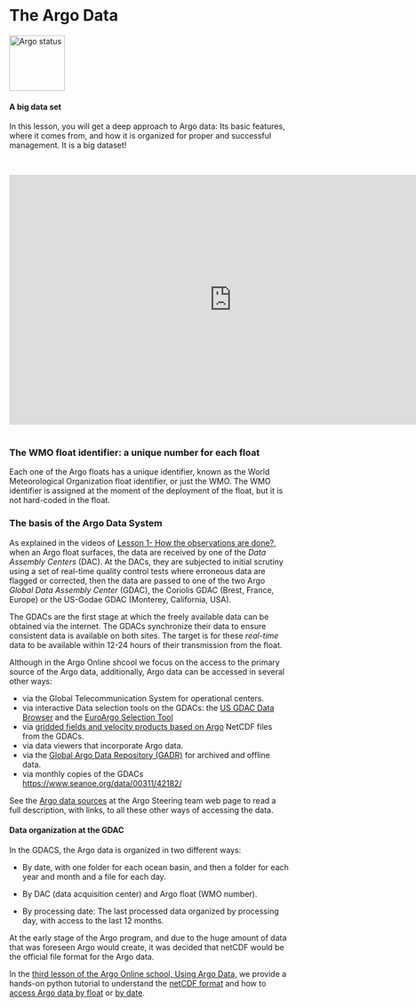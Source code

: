 #  The Argo Data

<img src="https://raw.githubusercontent.com/euroargodev/argoonlineschool/master/images/logoArgo.png" alt="Argo status" width="100"/>


#### A big data set

In this lesson, you will get a deep approach to Argo data: Its basic features, where it comes from, and how it is organized for proper and successful management. It is a big dataset! 

&nbsp;&nbsp;<center><iframe width="800" height="450" src="https://drive.google.com/file/d/1hb4H2MhoKU38uHTBO1HZJDwMKLZ-Pnkz/preview" title="The Argo Data" frameborder="0" allow="accelerometer; autoplay; clipboard-write; encrypted-media; gyroscope; picture-in-picture" allowfullscreen></iframe></center>&nbsp;&nbsp;

### The WMO float identifier: a unique number for each float

Each one of the Argo floats has a unique identifier, known as the World Meteorological Organization float identifier, or just the WMO. The WMO identifier is assigned at the moment of the deployment of the float, but it is not hard-coded in the float.

### The basis of the Argo Data System

As explained in the videos of [Lesson 1- How the observations are done?](https://euroargodev.github.io/argoonlineschool/Lessons/L01_TheArgoProgram/Chapter14_ObservationsDone.html#), when an Argo float surfaces, the data are received by one of the *Data Assembly Centers* (DAC). At the DACs, they are subjected to initial scrutiny using a set of real-time quality control tests where erroneous data are flagged or corrected, then the data are passed to one of the two Argo *Global Data Assembly Center* (GDAC), the Coriolis GDAC (Brest, France, Europe) or the US-Godae GDAC (Monterey, California, USA). 

The GDACs are the first stage at which the freely available data can be obtained via the internet. The GDACs synchronize their data to ensure consistent data is available on both sites. The target is for these *real-time* data to be available within 12-24 hours of their transmission from the float.

Although in the Argo Online shcool we focus on the access to the primary source of the Argo data, additionally, Argo data can be accessed in several other ways:

- via the Global Telecommunication System for operational centers. 
- via interactive Data selection tools on the GDACs: the [US GDAC Data Browser](https://nrlgodae1.nrlmry.navy.mil/cgi-bin/argo_select.pl) and the [EuroArgo Selection Tool](https://dataselection.euro-argo.eu/)
- via [gridded fields and velocity products based on Argo](https://argo.ucsd.edu/data/argo-data-products/) NetCDF files from the GDACs.
- via data viewers that incorporate Argo data.
- via the [Global Argo Data Repository (GADR)](https://www.nodc.noaa.gov/argo/) for archived and offline data.
- via monthly copies of the GDACs https://www.seanoe.org/data/00311/42182/

See the [Argo data sources](https://argo.ucsd.edu/data/) at the Argo Steering team web page to read a full description, with links, to all these other ways of accessing the data.

#### Data organization at the GDAC

In the GDACS, the Argo data is organized in two different ways:

* By date, with one folder for each ocean basin, and then a folder for each year and month and a file for each day. 

* By DAC (data acquisition center) and Argo float (WMO number).

* By processing date: The last processed data organized by processing day, with access to the last 12 months.

At the early stage of the Argo program, and due to the huge amount of data that was foreseen Argo would create, it was decided that netCDF would be the official file format for the Argo data. 

In the [third lesson of the Argo Online school, Using Argo Data,](https://www.euro-argo.eu/argo-online-school/Lessons/L03_UsingArgoData/Chapter10_UsingArgoData_intro.html) we provide a hands-on python tutorial to understand the [netCDF format](https://www.euro-argo.eu/argo-online-school/Lessons/L03_UsingArgoData/Chapter11_TheNetCDFFormat.html) and how to [access Argo data by float](https://euroargodev.github.io/argoonlineschool/Lessons/L03_UsingArgoData/Chapter20_ArgoDatabyFloat_Intro.html) or [by date](https://euroargodev.github.io/argoonlineschool/Lessons/L03_UsingArgoData/Chapter30_ArgoDatabyDate_Intro.html).